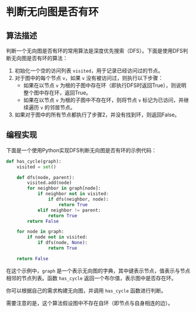 # 判断无向图是否有环

## 算法描述

判断一个无向图是否有环的常用算法是深度优先搜索（DFS）。下面是使用DFS判断无向图是否有环的算法：

1. 初始化一个空的访问列表 `visited`，用于记录已经访问过的节点。
2. 对于图中的每个节点 `v`，如果 `v` 没有被访问过，则执行以下步骤：
   - 如果在以节点 `v` 为根的子图中存在环（即执行DFS时返回True），则说明整个图中存在环，返回True。
   - 如果在以节点 `v` 为根的子图中不存在环，则将节点 `v` 标记为已访问，并继续遍历 `v` 的邻居节点。
3. 如果对于图中的所有节点都执行了步骤2，并没有找到环，则返回False。

## 编程实现

下面是一个使用Python实现DFS判断无向图是否有环的示例代码：

```python
def has_cycle(graph):
    visited = set()

    def dfs(node, parent):
        visited.add(node)
        for neighbor in graph[node]:
            if neighbor not in visited:
                if dfs(neighbor, node):
                    return True
            elif neighbor != parent:
                return True
        return False

    for node in graph:
        if node not in visited:
            if dfs(node, None):
                return True

    return False
```

在这个示例中，`graph` 是一个表示无向图的字典，其中键表示节点，值表示与节点相邻的节点列表。函数 `has_cycle` 返回一个布尔值，表示图中是否存在环。

你可以根据自己的需求构建无向图，并调用 `has_cycle` 函数进行判断。

需要注意的是，这个算法假设图中不存在自环（即节点与自身相连的边）。
